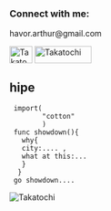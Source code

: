 <h3 align="left">Connect with me:</h3>
<p align="left">
  havor.arthur@gmail.com
</p>
<p align="left">

<a href="https://twitter.com/ArthurJnr_www" target="blank"><img align="center" src="https://raw.githubusercontent.com/rahuldkjain/github-profile-readme-generator/master/src/images/icons/Social/twitter.svg" alt="Takatochi" height="30" width="40" /></a>
<a href="https://www.faceit.com/en/players/Takatochi" target="blank"><img align="center" src="https://corporate.faceit.com/wp-content/themes/app-theme/assets/o/images/faceit-flat-logo.png" alt="Takatochi" height="30" width="100" /></a>
</p>
</h1>


<h2 aling="left"> hipe </h2>
 

     import(
            "cotton"
            )
     func showdown(){
       why{
       city:.... ,
       what at this:...
       }
      }
     go showdown....


  

     


<p><img align="left" src="https://github-readme-stats.vercel.app/api/top-langs?username=Takatochi&show_icons=true&locale=en&layout=compact&theme=dark" alt="Takatochi"/></p>




